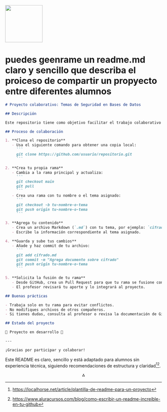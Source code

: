 <img src="https://r2cdn.perplexity.ai/pplx-full-logo-primary-dark%402x.png" class="logo" width="120"/>

# puedes geenrame un readme.md claro y sencillo que describa el proiceso de compartir un propyecto entre diferentes alumnos

```markdown
# Proyecto colaborativo: Temas de Seguridad en Bases de Datos

## Descripción

Este repositorio tiene como objetivo facilitar el trabajo colaborativo entre alumnos para documentar diferentes temas relacionados con la seguridad en bases de datos. Cada alumno trabajará en un tema específico utilizando una rama independiente, y al final todos los aportes se integrarán en la rama principal del proyecto.

## Proceso de colaboración

1. **Clona el repositorio**
   - Usa el siguiente comando para obtener una copia local:
     ```
     git clone https://github.com/usuario/repositorio.git
     ```

2. **Crea tu propia rama**
   - Cambia a la rama principal y actualiza:
     ```
     git checkout main
     git pull
     ```
   - Crea una rama con tu nombre o el tema asignado:
     ```
     git checkout -b tu-nombre-o-tema
     git push origin tu-nombre-o-tema
     ```

3. **Agrega tu contenido**
   - Crea un archivo Markdown (`.md`) con tu tema, por ejemplo: `cifrado.md`.
   - Escribe la información correspondiente al tema asignado.

4. **Guarda y sube tus cambios**
   - Añade y haz commit de tu archivo:
     ```
     git add cifrado.md
     git commit -m "Agrega documento sobre cifrado"
     git push origin tu-nombre-o-tema
     ```

5. **Solicita la fusión de tu rama**
   - Desde GitHub, crea un Pull Request para que tu rama se fusione con la rama principal (`main`).
   - El profesor revisará tu aporte y lo integrará al proyecto.

## Buenas prácticas

- Trabaja solo en tu rama para evitar conflictos.
- No modifiques archivos de otros compañeros.
- Si tienes dudas, consulta al profesor o revisa la documentación de GitHub.

## Estado del proyecto

🚧 Proyecto en desarrollo 🚧

---

¡Gracias por participar y colaborar!
```

Este README es claro, sencillo y está adaptado para alumnos sin experiencia técnica, siguiendo recomendaciones de estructura y claridad[^2][^5].

<div style="text-align: center">⁂</div>

[^1]: https://gist.github.com/Villanuevand/6386899f70346d4580c723232524d35a

[^2]: https://localhorse.net/article/plantilla-de-readme-para-un-proyecto

[^3]: https://github.com/mouredev/hello-git/blob/main/README.md

[^4]: https://github.com/JJ/IV/blob/master/documentos/proyecto/0.Repositorio.md

[^5]: https://www.aluracursos.com/blog/como-escribir-un-readme-increible-en-tu-github

[^6]: https://www.youtube.com/watch?v=ErMT3ShkOL4

[^7]: https://comunidadbioinfo.github.io/cdsb2020/gitIntro/GitHubIntro.html

[^8]: https://github.com/joelibaceta/kardex_demo

